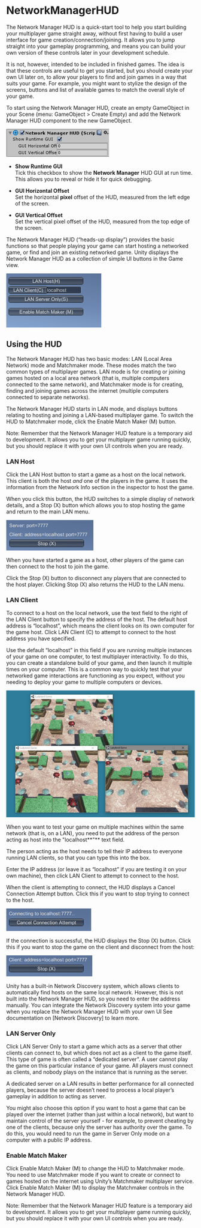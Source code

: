 # NetworkManagerHUD

The Network Manager HUD is a quick-start tool to help you start building your multiplayer game straight away, without first having to build a user interface for game creation/connection/joining. It allows you to jump straight into your gameplay programming, and means you can build your own version of these controls later in your development schedule.

It is not, however, intended to be included in finished games. The idea is that these controls are useful to get you started, but you should create your own UI later on, to allow your players to find and join games in a way that suits your game. For example, you might want to stylize the design of the screens, buttons and list of available games to match the overall style of your game.

To start using the Network Manager HUD, create an empty GameObject in your Scene (menu: GameObject \> Create Empty) and add the Network Manager HUD component to the new GameObject.

![The Network Manager HUD component, as viewed in the inspector](NetworkManagerHUDComponent.png)

-   **Show Runtime GUI**  
    Tick this checkbox to show the **Network Manager** HUD GUI at run time. This allows you to reveal or hide it for quick debugging.

-   **GUI Horizontal Offset**  
    Set the horizontal **pixel** offset of the HUD, measured from the left edge of the screen.

-   **GUI Vertical Offset**  
    Set the vertical pixel offset of the HUD, measured from the top edge of the screen.

The Network Manager HUD (“heads-up display”) provides the basic functions so that people playing your game can start hosting a networked game, or find and join an existing networked game. Unity displays the Network Manager HUD as a collection of simple UI buttons in the Game view.

![The Network Manager HUD UI, as viewed in the Game view](NetworkManagerHUDUI.png)

## Using the HUD

The Network Manager HUD has two basic modes: LAN (Local Area Network) mode and Matchmaker mode. These modes match the two common types of multiplayer games. LAN mode is for creating or joining games hosted on a local area network (that is, multiple computers connected to the same network), and Matchmaker mode is for creating, finding and joining games across the internet (multiple computers connected to separate networks).

The Network Manager HUD starts in LAN mode, and displays buttons relating to hosting and joining a LAN-based multiplayer game. To switch the HUD to Matchmaker mode, click the Enable Match Maker (M) button.

Note: Remember that the Network Manager HUD feature is a temporary aid to development. It allows you to get your multiplayer game running quickly, but you should replace it with your own UI controls when you are ready.

### LAN Host

Click the LAN Host button to start a game as a host on the local network. This client is both the host *and* one of the players in the game. It uses the information from the Network Info section in the inspector to host the game.

When you click this button, the HUD switches to a simple display of network details, and a Stop (X) button which allows you to stop hosting the game and return to the main LAN menu.

![The Network Manager HUD when hosting a LAN game.](NetworkManagerHUDHostingLAN.png)

When you have started a game as a host, other players of the game can then connect to the host to join the game.

Click the Stop (X) button to disconnect any players that are connected to the host player. Clicking Stop (X) also returns the HUD to the LAN menu.

### LAN Client

To connect to a host on the local network, use the text field to the right of the LAN Client button to specify the address of the host. The default host address is “localhost”, which means the client looks on its own computer for the game host. Click LAN Client (C) to attempt to connect to the host address you have specified.

Use the default “localhost” in this field if you are running multiple instances of your game on one computer, to test multiplayer interactivity. To do this, you can create a standalone build of your game, and then launch it multiple times on your computer. This is a common way to quickly test that your networked game interactions are functioning as you expect, without you needing to deploy your game to multiple computers or devices.

![An example of three instances of a networked game running on the same desktop PC. This is useful for quick tests to ensure networked interactions are behaving as you intended. One is running as LAN Host, and two are running as LAN Client.](NetworkGame3Instances.jpg)

When you want to test your game on multiple machines within the same network (that is, on a LAN), you need to put the address of the person acting as host into the "localhost**"** text field.

The person acting as the host needs to tell their IP address to everyone running LAN clients, so that you can type this into the box.

Enter the IP address (or leave it as “localhost” if you are testing it on your own machine), then click LAN Client to attempt to connect to the host.

When the client is attempting to connect, the HUD displays a Cancel Connection Attempt button. Click this if you want to stop trying to connect to the host.

![The HUD while attempting a connection](NetworkManagerHUDConnectionAttempt.png)

If the connection is successful, the HUD displays the Stop (X) button. Click this if you want to stop the game on the client and disconnect from the host:

![The HUD after a successful connection](NetworkManagerHUDConnected.png)

Unity has a built-in Network Discovery system, which allows clients to automatically find hosts on the same local network. However, this is not built into the Network Manager HUD, so you need to enter the address manually. You can integrate the Network Discovery system into your game when you replace the Network Manager HUD with your own UI See documentation on [Network Discovery] to learn more.

### LAN Server Only

Click LAN Server Only to start a game which acts as a server that other clients can connect to, but which does not act as a client to the game itself. This type of game is often called a “dedicated server”. A user cannot play the game on this particular instance of your game. All players must connect as clients, and nobody plays on the instance that is running as the server.

A dedicated server on a LAN results in better performance for all connected players, because the server doesn’t need to process a local player’s gameplay in addition to acting as server.

You might also choose this option if you want to host a game that can be played over the internet (rather than just within a local network), but want to maintain control of the server yourself - for example, to prevent cheating by one of the clients, because only the server has authority over the game. To do this, you would need to run the game in Server Only mode on a computer with a public IP address.

### Enable Match Maker

Click Enable Match Maker (M) to change the HUD to Matchmaker mode. You need to use Matchmaker mode if you want to create or connect to games hosted on the internet using Unity’s Matchmaker multiplayer service. Click Enable Match Maker (M) to display the Matchmaker controls in the Network Manager HUD.

Note: Remember that the Network Manager HUD feature is a temporary aid to development. It allows you to get your multiplayer game running quickly, but you should replace it with your own UI controls when you are ready.
